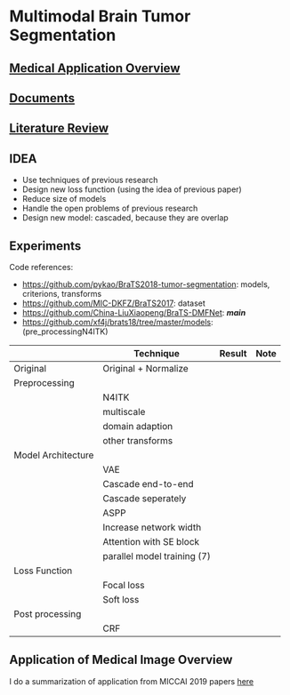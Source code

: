 # Multimodal Brain Tumor Segmentation 

## [Medical Application Overview](./research/application_medical_overview.md)
## [Documents](./research/documents.md)
## [Literature Review](./research/literature_review.md)

## IDEA
- Use techniques of previous research
- Design new loss function (using the idea of previous paper)
- Reduce size of models
- Handle the open problems of previous research
- Design new model: cascaded, because they are overlap

## Experiments
Code references:
- https://github.com/pykao/BraTS2018-tumor-segmentation: models, criterions, transforms
- https://github.com/MIC-DKFZ/BraTS2017: dataset
- https://github.com/China-LiuXiaopeng/BraTS-DMFNet: ***main***
- https://github.com/xf4j/brats18/tree/master/models: (pre_processingN4ITK)


|                    | Technique                      | Result | Note |
|--------------------|--------------------------------|--------|------|
| Original           | Original  + Normalize          |        |      |
| Preprocessing      |                                |        |      |
|                    | N4ITK                          |        |      |
|                    | multiscale                     |        |      |
|                    | domain adaption                |        |      |
|                    | other transforms               |        |      |
| Model Architecture |                                |        |      |
|                    | VAE                            |        |      |
|                    | Cascade end-to-end             |        |      |
|                    | Cascade seperately             |        |      |
|                    | ASPP                           |        |      |
|                    | Increase network width         |        |      |
|                    | Attention with SE block        |        |      |
|                    | parallel model training (7)    |        |      |
| Loss Function      |                                |        |      |
|                    | Focal loss                     |        |      |
|                    | Soft loss                      |        |      |
| Post processing    |                                |        |      |
|                    | CRF                            |        |      |

## Application of Medical Image Overview
I do a summarization of application from MICCAI 2019 papers [here](./research/application_medical_overview.md)
